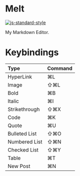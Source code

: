 # Melt

[![js-standard-style](https://img.shields.io/badge/code%20style-standard-brightgreen.svg)](http://standardjs.com)

My Markdown Editor.

# Keybindings

| Type			| Command 	|
|:--------------|:----------|
| HyperLink		| ⌘L      	|
| Image			| ⇧⌘L      	|
| Bold      	| ⌘B       |
| Italic    	| ⌘I       |
| Strikethrough | ⇧⌘X	|
| Code    		| ⌘K		|
| Quote    		| ⌘U		|
| Bulleted List | ⇧⌘O		|
| Numbered List | ⇧⌘N		|
| Checked List 	| ⇧⌘Y		|
| Table        	| ⌘T		|
| New Post      | ⌘N		|

